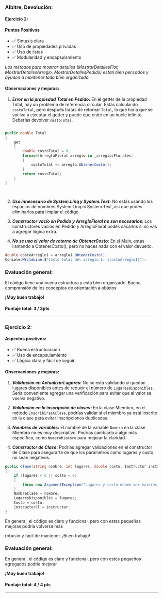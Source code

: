 ### Albitre, Devolución:

#### Ejercicio 2:

#### Puntos Positivos

- ✅ Sintaxis clara
- ✅ Uso de propiedades privadas
- ✅ Uso de listas
- ✅ Modularidad y encapsulamiento

_Los métodos para mostrar detalles (MostrarDetallesFlor, MostrarDetallesArreglo, MostrarDetallesPedido) están bien pensados y ayudan a mantener todo bien organizado._
<br>

#### Observaciones y mejoras:

1. **_Error en la propiedad Total en Pedido:_**
   En el getter de la propiedad Total, hay un problema de referencia circular. Estás calculando `costoTotal`, pero después tratas de retornar `Total`, lo que haría que se vuelva a ejecutar el getter y puede que entre en un bucle infinito. Deberías devolver `costoTotal`.

```csharp

public double Total
{
    get
    {
        double costoTotal = 0;
        foreach(ArregloFloral arreglo in _arreglosFlorales)
        {
            costoTotal += arreglo.ObtenerCosto();
        }
        return costoTotal;
    }
}
```

<br>

2. **_Uso innecesario de System.Linq y System.Text:_**
   No estás usando los espacios de nombres System.Linq ni System.Text, así que podés eliminarlos para limpiar el código.

3. **_Constructor vacío en Pedido y ArregloFloral no son necesarios:_**
   Los constructores vacíos en Pedido y ArregloFloral podés sacarlos si no vas a agregar lógica extra.

4. **_No se usa el valor de retorno de ObtenerCosto:_** En el Main, estás llamando a ObtenerCosto(), pero no haces nada con el valor devuelto.

```csharp
double costoArreglo1 = arreglo1.ObtenerCosto();
Console.WriteLine($"Costo total del arreglo 1: {costoArreglo1}");
```

### Evaluación general:

El código tiene una buena estructura y está bien organizado. Buena comprensión de los conceptos de orientación a objetos

**¡Muy buen trabajo!**

#### Puntaje total: **3 / 3pts**

---

### Ejercicio 2:

#### Aspectos positivos:

- ✅ Buena estructuración
- ✅ Uso de encapsulamiento
- ✅ Lógica clara y fácil de seguir

#### Observaciones y mejoras:

1. **_Validación en ActualizarLugares:_**
   No se está validando si quedan lugares disponibles antes de reducir el número de `LugaresDisponibles`. Sería conveniente agregar una verificación para evitar que el valor se vuelva negativo.

2. **_Validación en la inscripción de clases:_**
   En la clase Miembro, en el método `InscribirseAClase`, podrías validar si el miembro ya está inscrito en la clase para evitar inscripciones duplicadas.

3. **_Nombres de variables:_**
   El nombre de la variable `Numero` en la clase Miembro no es muy descriptivo. Podrías cambiarlo a algo más específico, como `NumeroMiembro` para mejorar la claridad.

4. **_Constructor de Clase:_**
   Podrías agregar validaciones en el constructor de Clase para asegurarte de que los parámetros como lugares y costo no sean negativos.

```csharp
public Clase(string nombre, int lugares, double costo, Instructor instructor)
{
    if (lugares < 0 || costo < 0)
    {
        throw new ArgumentException("Lugares y costo deben ser valores positivos.");
    }
    NombreClase = nombre;
    LugaresDisponibles = lugares;
    Costo = costo;
    InstructorCl = instructor;
}
```

En general, el código es claro y funcional, pero con estas pequeñas mejoras podría volverse más

robusto y fácil de mantener. ¡Buen trabajo!

### Evaluación general:

En general, el código es claro y funcional, pero con estos pequeños agregados podría mejorar

**¡Muy buen trabajo!**

#### Puntaje total: **4 / 4 pts**

---
